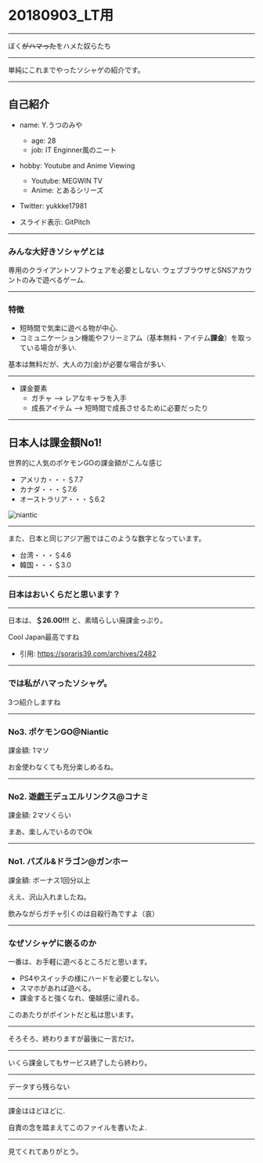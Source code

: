 # 20180903_LT用

---

ぼく~~がハマった~~をハメた奴らたち

---

単純にこれまでやったソシャゲの紹介です。

---

## 自己紹介

* name: Y.うつのみや
  * age: 28
  * job: IT Enginner風のニート
* hobby: Youtube and Anime Viewing
  * Youtube: MEGWIN TV
  * Anime: とあるシリーズ
* Twitter: yukkke17981

* スライド表示: GitPitch


---

### みんな大好きソシャゲとは

専用のクライアントソフトウェアを必要としない.
ウェブブラウザとSNSアカウントのみで遊べるゲーム.

---

### 特徴

* 短時間で気楽に遊べる物が中心.
* コミュニケーション機能やフリーミアム（基本無料・アイテム**課金**）を取っている場合が多い.

基本は無料だが、大人の力(金)が必要な場合が多い.

---

* 課金要素
  * ガチャ  --> レアなキャラを入手
  * 成長アイテム  --> 短時間で成長させるために必要だったり

---

## 日本人は課金額No1!

世界的に人気のポケモンGOの課金額がこんな感じ

* アメリカ・・・＄7.7
* カナダ・・・＄7.6
* オーストラリア・・・＄6.2

![niantic](http://pokemongo-shinjitsu.up.n.seesaa.net/pokemongo-shinjitsu/image/niantic.jpg?d=a1)

---

また、日本と同じアジア圏ではこのような数字となっています。

* 台湾・・・＄4.6
* 韓国・・・＄3.0

---

### 日本はおいくらだと思います？

---

日本は、**＄26.00!!!** と、素晴らしい廃課金っぷり。

Cool Japan最高ですね

* 引用: https://soraris39.com/archives/2482

---

### では私がハマったソシャゲ。

3つ紹介しますね

---

### No3. ポケモンGO@Niantic 

課金額: 1マソ

お金使わなくても充分楽しめるね。

---

### No2. 遊戯王デュエルリンクス@コナミ

課金額: 2マソくらい

まあ、楽しんでいるのでOk

---

### No1. パズル&ドラゴン@ガンホー

課金額: ボーナス1回分以上

ええ、沢山入れましたね。

飲みながらガチャ引くのは自殺行為ですよ（哀）

---

### なぜソシャゲに嵌るのか

一番は、お手軽に遊べるところだと思います。

* PS4やスイッチの様にハードを必要としない。
* スマホがあれば遊べる。
* 課金すると強くなれ、優越感に浸れる。

このあたりがポイントだと私は思います。

---

そろそろ、終わりますが最後に一言だけ。

---

いくら課金してもサービス終了したら終わり。

---

データすら残らない

---

課金はほどほどに.

自責の念を踏まえてこのファイルを書いたよ.

---

見てくれてありがとう。

